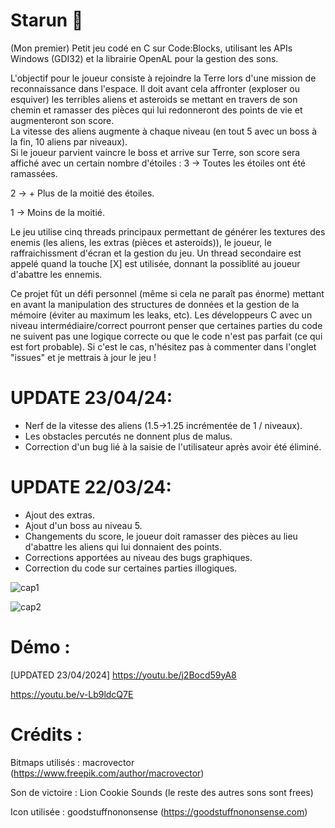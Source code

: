 # Starun 👾

(Mon premier) Petit jeu codé en C sur Code:Blocks, utilisant les APIs Windows (GDI32) et la librairie OpenAL pour la gestion des sons. 

L'objectif pour le joueur consiste à rejoindre la Terre lors d'une mission de reconnaissance dans l'espace. Il doit avant cela affronter (exploser ou esquiver) les terribles aliens et asteroids se mettant en travers de son chemin et ramasser des pièces qui lui redonneront des points de vie et augmenteront son score.  
La vitesse des aliens augmente à chaque niveau (en tout 5 avec un boss à la fin, 10 aliens par niveaux).  
Si le joueur parvient vaincre le boss et arrive sur Terre, son score sera affiché avec un certain nombre d'étoiles : 
3 -> Toutes les étoiles ont été ramassées.

2 -> + Plus de la moitié des étoiles. 

1 -> Moins de la moitié.

Le jeu utilise cinq threads principaux permettant de générer les textures des enemis (les aliens, les extras (pièces et asteroids)), le joueur, le raffraichissment d'écran et la gestion du jeu. 
Un thread secondaire est appelé quand la touche [X] est utilisée, donnant la possiblité au joueur d'abattre les ennemis. 

Ce projet fût un défi personnel (même si cela ne paraît pas énorme) mettant en avant la manipulation des structures de données et la gestion de la mémoire (éviter au maximum les leaks, etc). Les développeurs C avec un niveau intermédiaire/correct pourront penser que certaines parties du code ne suivent pas une logique correcte ou que le code n'est pas parfait (ce qui est fort probable). Si c'est le cas, n'hésitez pas à commenter dans l'onglet "issues" et je mettrais à jour le jeu ! 

# UPDATE 23/04/24: 
- Nerf de la vitesse des aliens (1.5->1.25 incrémentée de 1 / niveaux). 
- Les obstacles percutés ne donnent plus de malus.
- Correction d'un bug lié à la saisie de l'utilisateur après avoir été éliminé. 

# UPDATE 22/03/24: 
- Ajout des extras.
- Ajout d'un boss au niveau 5.
- Changements du score, le joueur doit ramasser des pièces au lieu d'abattre les aliens qui lui donnaient des points.
- Corrections apportées au niveau des bugs graphiques.
- Correction du code sur certaines parties illogiques.


![cap1](https://github.com/ulyssepmt/Starun/assets/89702597/363cbb32-a99c-4dc2-a466-225bd907dd7d)

![cap2](https://github.com/ulyssepmt/Starun/assets/89702597/c371fbf1-3efe-478c-ab2e-64c42766f5e5)



# Démo : 
[UPDATED 23/04/2024] https://youtu.be/j2Bocd59yA8

https://youtu.be/v-Lb9ldcQ7E


# Crédits : 

Bitmaps utilisés : macrovector (https://www.freepik.com/author/macrovector)

Son de victoire : Lion Cookie Sounds (le reste des autres sons sont frees)

Icon utilisée : goodstuffnononsense (https://goodstuffnononsense.com)



